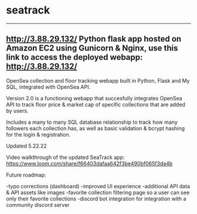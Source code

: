 # seatrack
------

http://3.88.29.132/
Python flask app hosted on Amazon EC2 using Gunicorn & Nginx, use this link to access the deployed webapp: http://3.88.29.132/
-----

OpenSea collection and floor tracking webapp built in Python, Flask and My SQL, integrated with OpenSea API.

Version 2.0 is a functioning webapp that succesfully integrates OpenSea API to track floor price & market cap of specific collections that are added by users.

Includes a many to many SQL database relationship to track how many followers each collection has, as well as basic validation & bcrypt hashing for the login & registration.

Updated 5.22.22

Video walkthrough of the updated SeaTrack app: https://www.loom.com/share/f66403dafaa642f3be490bf065f3da4b

Future roadmap:

-typo corrections (dashboard)
-improved UI experience
-additional API data & API assets like images
-favorite collection filtering page so a user can see only their favorite collections
-discord bot integration for integration with a community discord server
